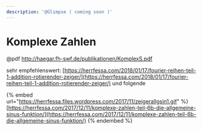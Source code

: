 ```yaml
---
description: '@Glimpse ( coming soon )'
---
```


# Komplexe Zahlen

@pdf http://haegar.fh-swf.de/publikationen/KomplexS.pdf

sehr empfehlenswert: [https://herrfessa.com/2018/01/17/fourier-reihen-teil-1-addition-rotierender-zeiger/](https://herrfessa.com/2018/01/17/fourier-reihen-teil-1-addition-rotierender-zeiger/) und folgende



{% embed url="https://herrfessa.files.wordpress.com/2017/11/zeigerallgsin1.gif" %}
[https://herrfessa.com/2017/12/11/komplexe-zahlen-teil-6b-die-allgemeine-sinus-funktion/](https://herrfessa.com/2017/12/11/komplexe-zahlen-teil-6b-die-allgemeine-sinus-funktion/)
{% endembed %}
